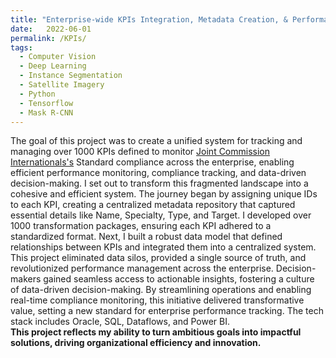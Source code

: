 ```yaml
---
title: "Enterprise-wide KPIs Integration, Metadata Creation, & Performance Monitoring"
date:   2022-06-01
permalink: /KPIs/
tags:
  - Computer Vision
  - Deep Learning
  - Instance Segmentation
  - Satellite Imagery
  - Python
  - Tensorflow
  - Mask R-CNN
---
```


The goal of this project was to create a unified system for tracking and managing over 1000 KPIs defined to monitor [Joint Commission Internationals's](https://www.jointcommissioninternational.org) Standard compliance across the enterprise, enabling efficient performance monitoring, compliance tracking, and data-driven decision-making. I set out to transform this fragmented landscape into a cohesive and efficient system. The journey began by assigning unique IDs to each KPI, creating a centralized metadata repository that captured essential details like Name, Specialty, Type, and Target. I developed over 1000 transformation packages, ensuring each KPI adhered to a standardized format. Next, I built a robust data model that defined relationships between KPIs and integrated them into a centralized system.
This project eliminated data silos, provided a single source of truth, and revolutionized performance management across the enterprise. Decision-makers gained seamless access to actionable insights, fostering a culture of data-driven decision-making. By streamlining operations and enabling real-time compliance monitoring, this initiative delivered transformative value, setting a new standard for enterprise performance tracking. The tech stack includes Oracle, SQL, Dataflows, and Power BI.
\
**This project reflects my ability to turn ambitious goals into impactful solutions, driving organizational efficiency and innovation.**

